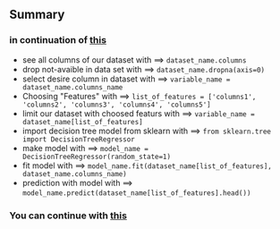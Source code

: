 ## Summary
### in continuation of [this](https://github.com/ACM-Summer-Of-Code-2024/AI-Group7-NoName/blob/main/Assignments%20No.2%20(Basic%20Data%20Exploration%20)/summary.md)
+ see all columns of our dataset with ==> `dataset_name.columns`
+ drop not-avaible in data set with ==> `dataset_name.dropna(axis=0)`
+ select desire column in dataset with ==> `variable_name = dataset_name.columns_name`
+ Choosing "Features" with ==> `list_of_features = ['columns1', 'columns2', 'columns3', 'columns4', 'columns5']`
+ limit our dataset with choosed featurs with ==> `variable_name = dataset_name[list_of_features]`
+ import decision tree model from sklearn with ==> `from sklearn.tree import DecisionTreeRegressor`
+ make model with ==> `model_name = DecisionTreeRegressor(random_state=1)`
+ fit model with ==> `model_name.fit(dataset_name[list_of_features], dataset_name.columns_name)`
+ prediction with model with ==> `model_name.predict(dataset_name[list_of_features].head())`
### You can continue with [this](https://github.com/ACM-Summer-Of-Code-2024/AI-Group7-NoName/blob/main/Assignments%20No.4%20(Model%20Validation)/summary.md)
